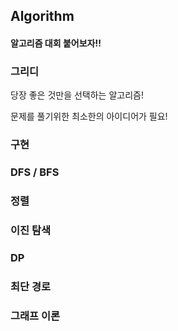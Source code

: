 ## Algorithm 

#### 알고리즘 대회 붙어보자!!



### 그리디

당장 좋은 것만을 선택하는 알고리즘!

문제를 풀기위한 최소한의 아이디어가 필요!



### 구현

### DFS / BFS

### 정렬

### 이진 탐색

### DP

### 최단 경로

### 그래프 이론

